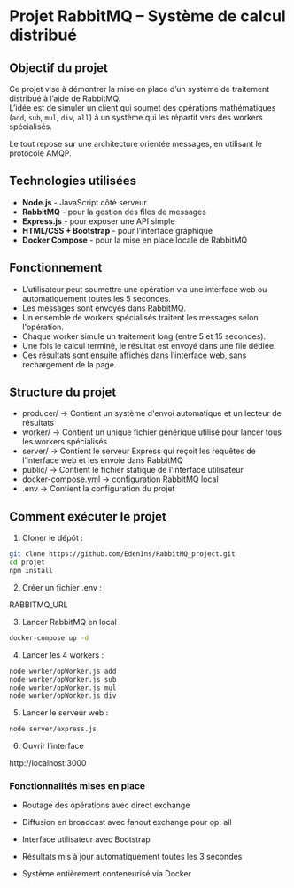 # Projet RabbitMQ – Système de calcul distribué

## Objectif du projet

Ce projet vise à démontrer la mise en place d’un système de traitement distribué à l’aide de RabbitMQ.  
L’idée est de simuler un client qui soumet des opérations mathématiques (`add`, `sub`, `mul`, `div`, `all`) à un système qui les répartit vers des workers spécialisés.

Le tout repose sur une architecture orientée messages, en utilisant le protocole AMQP.

## Technologies utilisées

- **Node.js** - JavaScript côté serveur
- **RabbitMQ** - pour la gestion des files de messages
- **Express.js** - pour exposer une API simple
- **HTML/CSS + Bootstrap** - pour l’interface graphique
- **Docker Compose** - pour la mise en place locale de RabbitMQ

## Fonctionnement

- L’utilisateur peut soumettre une opération via une interface web ou automatiquement toutes les 5 secondes.
- Les messages sont envoyés dans RabbitMQ.
- Un ensemble de workers spécialisés traitent les messages selon l'opération.
- Chaque worker simule un traitement long (entre 5 et 15 secondes).
- Une fois le calcul terminé, le résultat est envoyé dans une file dédiée.
- Ces résultats sont ensuite affichés dans l’interface web, sans rechargement de la page.

## Structure du projet

- producer/ → Contient un système d'envoi automatique et un lecteur de résultats
- worker/ → Contient un unique fichier générique utilisé pour lancer tous les workers spécialisés
- server/ → Contient le serveur Express qui reçoit les requêtes de l’interface web et les envoie dans RabbitMQ
- public/ → Contient le fichier statique de l’interface utilisateur
- docker-compose.yml → configuration RabbitMQ local
- .env → Contient la configuration du projet

## Comment exécuter le projet

1. Cloner le dépôt :

```bash
git clone https://github.com/EdenIns/RabbitMQ_project.git
cd projet
npm install
```

2. Créer un fichier .env :

RABBITMQ_URL

3. Lancer RabbitMQ en local :

```bash
docker-compose up -d
```

4. Lancer les 4 workers :

```bash
node worker/opWorker.js add
node worker/opWorker.js sub
node worker/opWorker.js mul
node worker/opWorker.js div
```

5. Lancer le serveur web :

```bash
node server/express.js
```

6. Ouvrir l’interface

http://localhost:3000

### Fonctionnalités mises en place

- Routage des opérations avec direct exchange

- Diffusion en broadcast avec fanout exchange pour op: all

- Interface utilisateur avec Bootstrap

- Résultats mis à jour automatiquement toutes les 3 secondes

- Système entièrement conteneurisé via Docker
